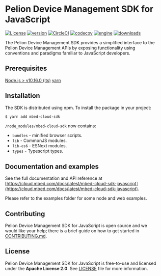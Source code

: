 # Pelion Device Management SDK for JavaScript

[![License](https://img.shields.io/badge/License-Apache%202.0-blue.svg)](https://spdx.org/licenses/Apache-2.0.html)
[![version](https://img.shields.io/npm/v/mbed-cloud-sdk.svg)](https://www.npmjs.com/package/mbed-cloud-sdk)
[![CircleCI](https://circleci.com/gh/ARMmbed/mbed-cloud-sdk-javascript/tree/master.svg?style=svg)](https://circleci.com/gh/ARMmbed/mbed-cloud-sdk-javascript/tree/master)
[![codecov](https://codecov.io/gh/ARMmbed/mbed-cloud-sdk-javascript/branch/master/graph/badge.svg?token=9h7ZMJ0xwK)](https://codecov.io/gh/ARMmbed/mbed-cloud-sdk-javascript)
[![engine](https://img.shields.io/node/v/mbed-cloud-sdk.svg)](https://nodejs.org/en/about/releases/)
[![downloads](https://img.shields.io/npm/dm/mbed-cloud-sdk.svg)](https://www.npmjs.com/package/mbed-cloud-sdk)

The Pelion Device Management SDK provides a simplified interface to the Pelion Device Management APIs by exposing functionality using conventions and paradigms familiar to JavaScript developers.

## Prerequisites

[Node.js > v10.16.0 (lts)](https://nodejs.org)
[yarn](https://yarnpkg.com/)

## Installation

The SDK is distributed using npm. To install the package in your project:

```bash
$ yarn add mbed-cloud-sdk
```

`/node_modules/mbed-cloud-sdk` now contains:

* `bundles` - minified browser scripts.
* `lib` - CommonJS modules.
* `lib-es6` - ESNext modules.
* `types` - Typescript types.

## Documentation and examples

See the full documentation and API reference at [https://cloud.mbed.com/docs/latest/mbed-cloud-sdk-javascript](https://cloud.mbed.com/docs/latest/mbed-cloud-sdk-javascript).

Please refer to the examples folder for some node and web examples.

## Contributing

Pelion Device Management SDK for JavaScript is open source and we would like your help; there is a
brief guide on how to get started in [CONTRIBUTING.md](CONTRIBUTING.md).

## License

Pelion Device Management SDK for JavaScript is free-to-use and licensed under the **Apache License
2.0**. See [LICENSE](LICENSE) file for more information.
